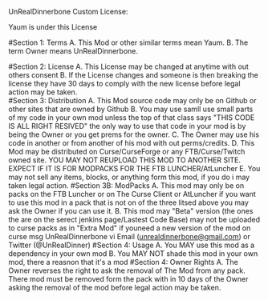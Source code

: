 UnRealDinnerbone Custom License:
 
Yaum is under this License

#Section 1: Terms
    A. This Mod or other similar terms mean Yaum.
	B. The term Owner means UnRealDinnerbone.		

#Section 2: License
	A. This License may be changed at anytime with out others consent
	B. If the License changes and someone is then breaking the license they have 30 days to comply with the new license before legal action may be taken.  	
#Section 3: Distribution
	A. This Mod source code may only be on Github or other sites that are owned by Github
	B. You may use samll use small parts of my code in your own mod unless the top of that class says "THIS CODE IS ALL RIGHT RESIVED" the only way to use that code in your mod is by being the Owner or you get prems for the owner.
	C. The Owner may use his code in another or from another of his mod with out perms/credits.
	D. This Mod may be distributed on Curse/CurseForge or any FTB/Curse/Twitch owned site. YOU MAY NOT REUPLOAD THIS MOD TO ANOTHER SITE. EXPECT IF
	IT IS FOR MODPACKS FOR THE FTB LUNCHER/AtLuncher
	E. You may not sell any items, blocks, or anything form this mod, if you do i may taken legal action.
#Section 3B: ModPacks
	A. This mod may only be on packs on the FTB Luncher or on The Curse Client or AtLuncher if you want to use this mod in a pack that is not on of the three litsed above you may ask the Owner if you can use it.
	B. This mod may "Beta" version (the ones the are on the serect jenkins page/Lastest Code Base) may not be uploaded to curse packs as in "Extra Mod" if youneed a new version of the mod on curse msg UnRealDinnerbone vi Email (unrealdinnerbone@gmail.com) or Twitter (@UnRealDinner)
#Section 4: Usage
    A. You MAY use this mod as a dependency in your own mod
    B. You MAY NOT shade this mod in your own mod, there a reasnon that it's a mod
#Section 4: Owner Rights
    A. The Owner reverses the right to ask the removal of The Mod from any pack. There mod must be removed form the pack with in 10 days of the Owner asking the removal of the mod before legal action may be taken.
